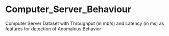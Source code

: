 # Computer_Server_Behaviour
Computer Server Dataset with Throughput (in mb/s) and Latency (in ms) as features for detection of Anomalous Behavior

